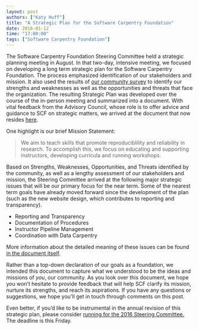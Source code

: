 ```yaml
---
layout: post
authors: ["Katy Huff"]
title: "A Strategic Plan for the Software Carpentry Foundation"
date: 2016-01-12
time: "17:00:00"
tags: ["Software Carpentry Foundation"]
---
```


The Software Carpentry Foundation Steering Committee held a strategic planning
meeting in August. In that two-day, intensive meeting, we focused on developing
a long term strategic plan for the Software Carpentry Foundation.  The process
emphasized identification of our stakeholders and mission. It also used the
results of [our community
survey](http://software-carpentry.org/blog/2015/07/scf-swot-survey.html) to
identify our strengths and weaknesses as well as the opportunities and threats
that face the organization. The resulting Strategic Plan was developed over the
course of the in-person meeting and summarized into a document. With vital
feedback from the Advisory Council, whose role is to offer advice and guidance
to SCF on strategic matters, we arrived at the document that now resides
[here](https://github.com/swcarpentry/board/blob/master/strategy/strategic_plan.md).

One highlight is our brief Mission Statement:

> We aim to teach skills that promote reproduciblility and reliability in
> research. To accomplish this, we focus on educating and supporting instructors,
> developing curricula and running workshops.

Based on Strengths, Weaknesses, Opportunities, and Threats identified by the
community, as well as a lengthy assessment of our stakeholders and mission, the
Steering Committee arrived at the following major strategic issues that will be
our primary focus for the near term.  Some of the nearest term goals have
already moved forward since the development of the plan (such as the new
website design, which contributes to reporting and transparency).

- Reporting and Transparency
- Documentation of Procedures
- Instructor Pipeline Management
- Coordination with Data Carpentry

More information about the detailed meaning of these issues can be found [in
the document
itself](https://github.com/swcarpentry/board/blob/master/strategy/strategic_plan.md).

Rather than a top-down declaration of our goals as a foundation, we intended
this document to capture what we understood to be the ideas and missions of _you_,
our community. As you look over this document, we hope you won’t hesitate to
provide feedback that will help SCF clarify its mission, nurture its strengths,
and reach its aspirations. If you have any questions or suggestions, we hope
you'll get in touch through comments on this post. 

Even better, if you’d like to be instrumental in the annual revision of this
strategic plan, please consider [running for the 2016 Steering
Committee.](http://software-carpentry.org/blog/2015/12/call-for-candidates-elections-2016.html) 
The deadline is this Friday.
